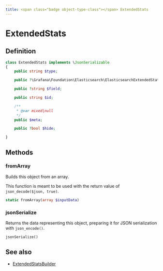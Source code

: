 ```yaml
---
title: <span class="badge object-type-class"></span> ExtendedStats
---
```

# <span class="badge object-type-class"></span> ExtendedStats

## Definition

```php
class ExtendedStats implements \JsonSerializable
{
    public string $type;

    public ?\Grafana\Foundation\Elasticsearch\ElasticsearchExtendedStatsSettings $settings;

    public ?string $field;

    public string $id;

    /**
     * @var mixed|null
     */
    public $meta;

    public ?bool $hide;

}
```
## Methods

### <span class="badge object-method"></span> fromArray

Builds this object from an array.

This function is meant to be used with the return value of `json_decode($json, true)`.

```php
static fromArray(array $inputData)
```

### <span class="badge object-method"></span> jsonSerialize

Returns the data representing this object, preparing it for JSON serialization with `json_encode()`.

```php
jsonSerialize()
```

## See also

 * <span class="badge builder"></span> [ExtendedStatsBuilder](./builder-ExtendedStatsBuilder.md)
